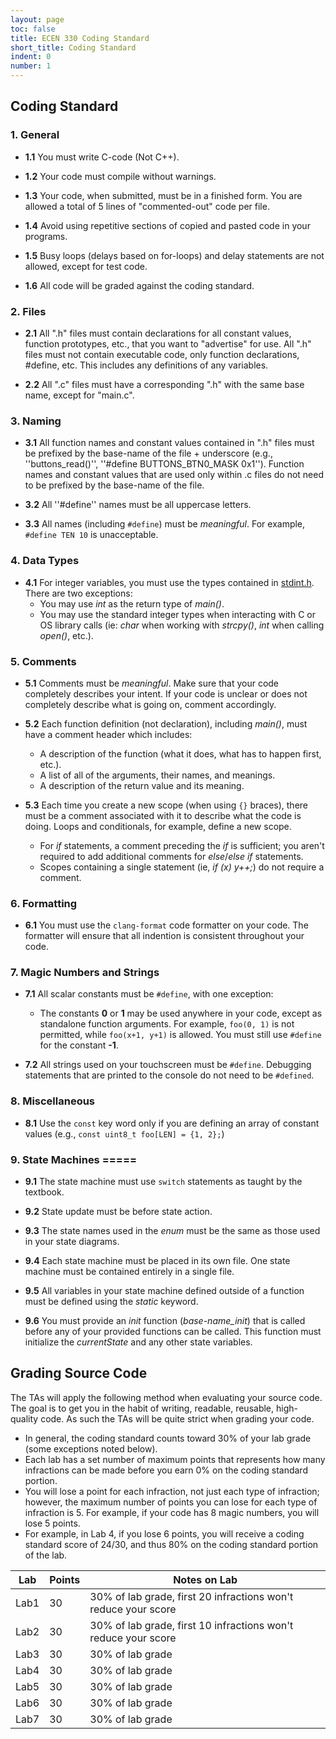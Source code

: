 ```yaml
---
layout: page
toc: false
title: ECEN 330 Coding Standard
short_title: Coding Standard
indent: 0
number: 1
---
```




## Coding Standard

### 1. General
  * **1.1** You must write C-code (Not C++).

  * **1.2** Your code must compile without warnings.

  * **1.3** Your code, when submitted, must be in a finished form. You are allowed a total of 5 lines of "commented-out" code per file.

  * **1.4** Avoid using repetitive sections of copied and pasted code in your programs.

  * **1.5** Busy loops (delays based on for-loops) and delay statements are not allowed, except for test code.

  * **1.6** All code will be graded against the coding standard.


### 2. Files
  * **2.1** All ".h" files must contain declarations for all constant values, function prototypes, etc., that you want to "advertise" for use. All ".h" files must not contain executable code, only function declarations, #define, etc. This includes any definitions of any variables.

  * **2.2** All ".c" files must have a corresponding ".h" with the same base name, except for "main.c".


### 3. Naming
  * **3.1** All function names and constant values contained in ".h" files must be prefixed by the base-name of the file + underscore (e.g., ''buttons_read()'', ''#define BUTTONS_BTN0_MASK 0x1''). Function names and constant values that are used only within .c files do not need to be prefixed by the base-name of the file.

  * **3.2** All ''#define'' names must be all uppercase letters.

  * **3.3** All names (including `#define`) must be *meaningful*. For example, `#define TEN 10` is unacceptable.


### 4. Data Types
  * **4.1** For integer variables, you must use the types contained in [stdint.h](https://en.wikibooks.org/wiki/C_Programming/C_Reference/stdint.h). There are two exceptions:
    - You may use *int* as the return type of *main()*.
    - You may use the standard integer types when interacting with C or OS library calls (ie: *char* when working with *strcpy()*, *int* when calling *open()*, etc.).


### 5. Comments
  * **5.1** Comments must be *meaningful*. Make sure that your code completely describes your intent. If your code is unclear or does not completely describe what is going on, comment accordingly.

  * **5.2** Each function definition (not declaration), including *main()*, must have a comment header which includes:
    - A description of the function (what it does, what has to happen first, etc.).
    - A list of all of the arguments, their names, and meanings.
    - A description of the return value and its meaning.

  * **5.3** Each time you create a new scope (when using `{}` braces), there must be a comment associated with it to describe what the code is doing. Loops and conditionals, for example, define a new scope.
    - For *if* statements, a comment preceding the *if* is sufficient; you aren't required to add additional comments for *else*/*else if* statements.
    - Scopes containing a single statement (ie, *if (x) y++;*) do not require a comment.


### 6. Formatting
  * **6.1** You must use the `clang-format` code formatter on your code. The formatter will ensure that all indention is consistent throughout your code.


### 7. Magic Numbers and Strings
  * **7.1** All scalar constants must be `#define`, with one exception:
    * The constants **0** or **1** may be used anywhere in your code, except as standalone function arguments. For example, `foo(0, 1)` is not permitted, while `foo(x+1, y+1)` is allowed. You must still use `#define` for the constant **-1**.

  * **7.2** All strings used on your touchscreen must be `#define`. Debugging statements that are printed to the console do not need to be `#defined`.


### 8. Miscellaneous
  * **8.1** Use the `const` key word only if you are defining an array of constant values (e.g., `const uint8_t foo[LEN] = {1, 2};`)


### 9. State Machines =====
  * **9.1** The state machine must use `switch` statements as taught by the textbook.

  * **9.2** State update must be before state action.

  * **9.3** The state names used in the *enum* must be the same as those used in your state diagrams.

  * **9.4** Each state machine must be placed in its own file. One state machine must be contained entirely in a single file.

  * **9.5** All variables in your state machine defined outside of a function must be defined using the *static* keyword.

  * **9.6** You must provide an *init* function (*base-name_init*) that is called before any of your provided functions can be called. This function must initialize the *currentState* and any other state variables.


## Grading Source Code
The TAs will apply the following method when evaluating your source code. The goal is to get you in the habit of writing, readable, reusable, high-quality code. As such the TAs will be quite strict when grading your code.
  * In general, the coding standard counts toward 30% of your lab grade (some exceptions noted below).
  * Each lab has a set number of maximum points that represents how many infractions can be made before you earn 0% on the coding standard portion.
  * You will lose a point for each infraction, not just each type of infraction; however, the maximum number of points you can lose for each type of infraction is 5. For example, if your code has 8 magic numbers, you will lose 5 points.
  * For example, in Lab 4, if you lose 6 points, you will receive a coding standard score of 24/30, and thus 80% on the coding standard portion of the lab.

| Lab | Points | Notes on Lab |
|-----|--------|--------------|
| Lab1 | 30 | 30% of lab grade, first 20 infractions won't reduce your score |
| Lab2 | 30 | 30% of lab grade, first 10 infractions won't reduce your score |
| Lab3 | 30 | 30% of lab grade |
| Lab4 | 30 | 30% of lab grade |
| Lab5 | 30 | 30% of lab grade |
| Lab6 | 30 | 30% of lab grade |
| Lab7 | 30 | 30% of lab grade |

<!--
  * For example, in Lab 4, if you lose 10 points, you will receive a coding standard score of 10/20, and thus 15%/30% on the coding standard portion of the lab.

| Lab | Points | Notes on Lab |
|-----|--------|--------------|
| Lab1 | 10 | Feedback given, but worth 0% of lab grade |
| Lab2 | 10 | 30% of lab grade, first 10 infractions won't reduce your score |
| Lab3 | 10 | 30% of lab grade |
| Lab4 | 20 | 30% of lab grade |
| Lab5 | 20 | 30% of lab grade |
| Lab6 | 30 | 30% of lab grade |
| Lab7 | 20 | 30% of lab grade |
-->